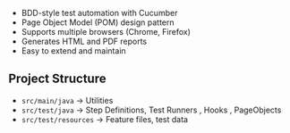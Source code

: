 - BDD-style test automation with Cucumber
- Page Object Model (POM) design pattern
- Supports multiple browsers (Chrome, Firefox)
- Generates HTML and PDF reports
- Easy to extend and maintain


## Project Structure
- `src/main/java` →  Utilities
- `src/test/java` → Step Definitions, Test Runners , Hooks , PageObjects
- `src/test/resources` → Feature files, test data 

